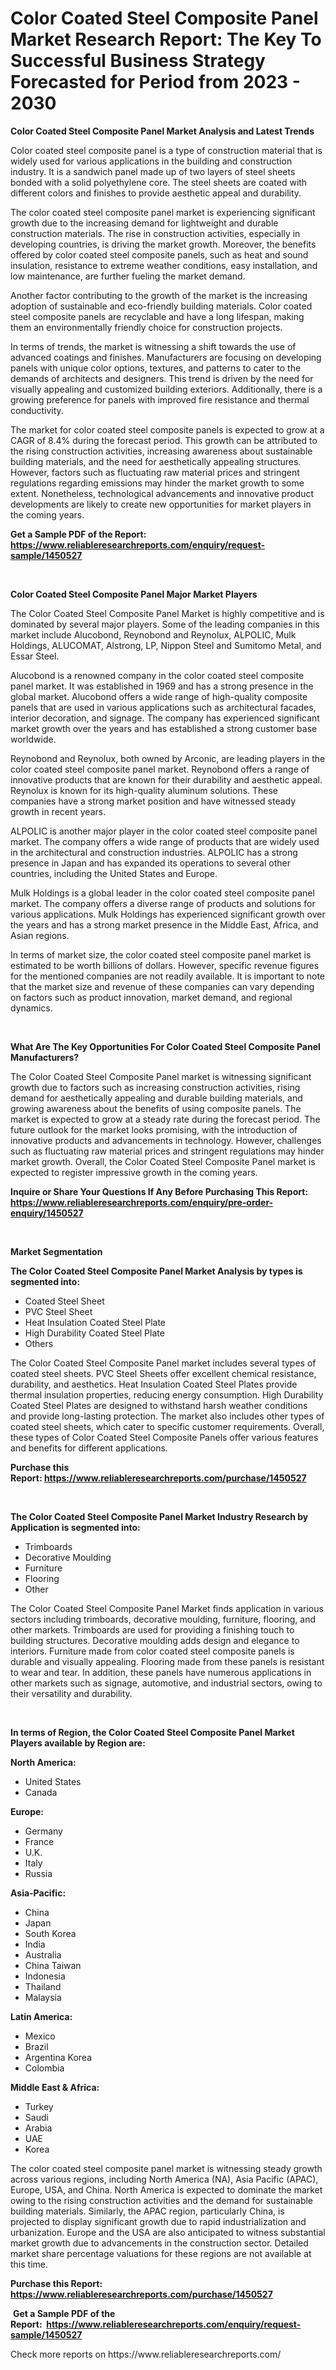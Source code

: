 <p><h1>Color Coated Steel Composite Panel Market Research Report: The Key To Successful Business Strategy Forecasted for Period from 2023 - 2030</h1></p><p><strong>Color Coated Steel Composite Panel Market Analysis and Latest Trends</strong></p>
<p><p>Color coated steel composite panel is a type of construction material that is widely used for various applications in the building and construction industry. It is a sandwich panel made up of two layers of steel sheets bonded with a solid polyethylene core. The steel sheets are coated with different colors and finishes to provide aesthetic appeal and durability.</p><p>The color coated steel composite panel market is experiencing significant growth due to the increasing demand for lightweight and durable construction materials. The rise in construction activities, especially in developing countries, is driving the market growth. Moreover, the benefits offered by color coated steel composite panels, such as heat and sound insulation, resistance to extreme weather conditions, easy installation, and low maintenance, are further fueling the market demand.</p><p>Another factor contributing to the growth of the market is the increasing adoption of sustainable and eco-friendly building materials. Color coated steel composite panels are recyclable and have a long lifespan, making them an environmentally friendly choice for construction projects.</p><p>In terms of trends, the market is witnessing a shift towards the use of advanced coatings and finishes. Manufacturers are focusing on developing panels with unique color options, textures, and patterns to cater to the demands of architects and designers. This trend is driven by the need for visually appealing and customized building exteriors. Additionally, there is a growing preference for panels with improved fire resistance and thermal conductivity.</p><p>The market for color coated steel composite panels is expected to grow at a CAGR of 8.4% during the forecast period. This growth can be attributed to the rising construction activities, increasing awareness about sustainable building materials, and the need for aesthetically appealing structures. However, factors such as fluctuating raw material prices and stringent regulations regarding emissions may hinder the market growth to some extent. Nonetheless, technological advancements and innovative product developments are likely to create new opportunities for market players in the coming years.</p></p>
<p><strong>Get a Sample PDF of the Report:&nbsp; <a href="https://www.reliableresearchreports.com/enquiry/request-sample/1450527">https://www.reliableresearchreports.com/enquiry/request-sample/1450527</a></strong></p>
<p>&nbsp;</p>
<p><strong>Color Coated Steel Composite Panel Major Market Players</strong></p>
<p><p>The Color Coated Steel Composite Panel Market is highly competitive and is dominated by several major players. Some of the leading companies in this market include Alucobond, Reynobond and Reynolux, ALPOLIC, Mulk Holdings, ALUCOMAT, Alstrong, LP, Nippon Steel and Sumitomo Metal, and Essar Steel.</p><p>Alucobond is a renowned company in the color coated steel composite panel market. It was established in 1969 and has a strong presence in the global market. Alucobond offers a wide range of high-quality composite panels that are used in various applications such as architectural facades, interior decoration, and signage. The company has experienced significant market growth over the years and has established a strong customer base worldwide.</p><p>Reynobond and Reynolux, both owned by Arconic, are leading players in the color coated steel composite panel market. Reynobond offers a range of innovative products that are known for their durability and aesthetic appeal. Reynolux is known for its high-quality aluminum solutions. These companies have a strong market position and have witnessed steady growth in recent years.</p><p>ALPOLIC is another major player in the color coated steel composite panel market. The company offers a wide range of products that are widely used in the architectural and construction industries. ALPOLIC has a strong presence in Japan and has expanded its operations to several other countries, including the United States and Europe.</p><p>Mulk Holdings is a global leader in the color coated steel composite panel market. The company offers a diverse range of products and solutions for various applications. Mulk Holdings has experienced significant growth over the years and has a strong market presence in the Middle East, Africa, and Asian regions.</p><p>In terms of market size, the color coated steel composite panel market is estimated to be worth billions of dollars. However, specific revenue figures for the mentioned companies are not readily available. It is important to note that the market size and revenue of these companies can vary depending on factors such as product innovation, market demand, and regional dynamics.</p></p>
<p>&nbsp;</p>
<p><strong>What Are The Key Opportunities For Color Coated Steel Composite Panel Manufacturers?</strong></p>
<p><p>The Color Coated Steel Composite Panel market is witnessing significant growth due to factors such as increasing construction activities, rising demand for aesthetically appealing and durable building materials, and growing awareness about the benefits of using composite panels. The market is expected to grow at a steady rate during the forecast period. The future outlook for the market looks promising, with the introduction of innovative products and advancements in technology. However, challenges such as fluctuating raw material prices and stringent regulations may hinder market growth. Overall, the Color Coated Steel Composite Panel market is expected to register impressive growth in the coming years.</p></p>
<p><strong>Inquire or Share Your Questions If Any Before Purchasing This Report: <a href="https://www.reliableresearchreports.com/enquiry/pre-order-enquiry/1450527">https://www.reliableresearchreports.com/enquiry/pre-order-enquiry/1450527</a></strong></p>
<p>&nbsp;</p>
<p><strong>Market Segmentation</strong></p>
<p><strong>The Color Coated Steel Composite Panel Market Analysis by types is segmented into:</strong></p>
<p><ul><li>Coated Steel Sheet</li><li>PVC Steel Sheet</li><li>Heat Insulation Coated Steel Plate</li><li>High Durability Coated Steel Plate</li><li>Others</li></ul></p>
<p><p>The Color Coated Steel Composite Panel market includes several types of coated steel sheets. PVC Steel Sheets offer excellent chemical resistance, durability, and aesthetics. Heat Insulation Coated Steel Plates provide thermal insulation properties, reducing energy consumption. High Durability Coated Steel Plates are designed to withstand harsh weather conditions and provide long-lasting protection. The market also includes other types of coated steel sheets, which cater to specific customer requirements. Overall, these types of Color Coated Steel Composite Panels offer various features and benefits for different applications.</p></p>
<p><strong>Purchase this Report:&nbsp;<a href="https://www.reliableresearchreports.com/purchase/1450527">https://www.reliableresearchreports.com/purchase/1450527</a></strong></p>
<p>&nbsp;</p>
<p><strong>The Color Coated Steel Composite Panel Market Industry Research by Application is segmented into:</strong></p>
<p><ul><li>Trimboards</li><li>Decorative Moulding</li><li>Furniture</li><li>Flooring</li><li>Other</li></ul></p>
<p><p>The Color Coated Steel Composite Panel Market finds application in various sectors including trimboards, decorative moulding, furniture, flooring, and other markets. Trimboards are used for providing a finishing touch to building structures. Decorative moulding adds design and elegance to interiors. Furniture made from color coated steel composite panels is durable and visually appealing. Flooring made from these panels is resistant to wear and tear. In addition, these panels have numerous applications in other markets such as signage, automotive, and industrial sectors, owing to their versatility and durability.</p></p>
<p>&nbsp;</p>
<p><strong>In terms of Region, the Color Coated Steel Composite Panel Market Players available by Region are:</strong></p>
<p>
    <p> <strong> North America: </strong>
        <ul>
            <li>United States</li>
            <li>Canada</li>
        </ul>
        </p> 
    <p> <strong> Europe: </strong>
        <ul>
            <li>Germany</li>
            <li>France</li>
            <li>U.K.</li>
            <li>Italy</li>
            <li>Russia</li>
        </ul>
        </p> 
    <p> <strong> Asia-Pacific: </strong>
        <ul>
            <li>China</li>
            <li>Japan</li>
            <li>South Korea</li>
            <li>India</li>
            <li>Australia</li>
            <li>China Taiwan</li>
            <li>Indonesia</li>
            <li>Thailand</li>
            <li>Malaysia</li>
        </ul>
        </p> 
    <p> <strong> Latin America: </strong>
        <ul>
            <li>Mexico</li>
            <li>Brazil</li>
            <li>Argentina Korea</li>
            <li>Colombia</li>
        </ul>
        </p> 
    <p> <strong> Middle East & Africa: </strong>
        <ul>
            <li>Turkey</li>
            <li>Saudi</li>
            <li>Arabia</li>
            <li>UAE</li>
            <li>Korea</li>
        </ul>
    </p>
    </p>
<p><p>The color coated steel composite panel market is witnessing steady growth across various regions, including North America (NA), Asia Pacific (APAC), Europe, USA, and China. North America is expected to dominate the market owing to the rising construction activities and the demand for sustainable building materials. Similarly, the APAC region, particularly China, is projected to display significant growth due to rapid industrialization and urbanization. Europe and the USA are also anticipated to witness substantial market growth due to advancements in the construction sector. Detailed market share percentage valuations for these regions are not available at this time.</p></p>
<p><strong>Purchase this Report: <a href="https://www.reliableresearchreports.com/purchase/1450527">https://www.reliableresearchreports.com/purchase/1450527</a></strong></p>
<p>&nbsp;<strong>Get a Sample PDF of the Report:&nbsp;&nbsp;<a href="https://www.reliableresearchreports.com/enquiry/request-sample/1450527">https://www.reliableresearchreports.com/enquiry/request-sample/1450527</a></strong></p>
<p><strong></strong></p>
<p>Check more reports on https://www.reliableresearchreports.com/</p>